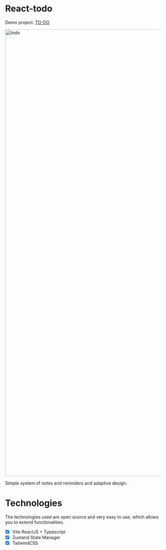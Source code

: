 # React-todo
Demo project: [TO-DO](https://react-todo-beta-lilac.vercel.app/)

<img width="1440" alt="todo" src="https://user-images.githubusercontent.com/43647976/190892192-f1317e61-8813-4d82-bff3-44613b79cfa9.png">

Simple system of notes and reminders and adaptive design.

# Technologies

The technologies used are open source and very easy to use, which allows you to extend functionalities.
- [x] Vite ReactJS + Typescript
- [x] Zustand State Manager
- [x] TailwindCSS
